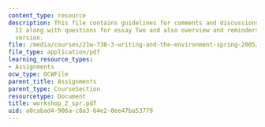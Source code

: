 ```yaml
---
content_type: resource
description: This file contains guidelines for comments and discussions for workshop
  II along with questions for essay Two and also overview and reminders for the next
  version.
file: /media/courses/21w-730-3-writing-and-the-environment-spring-2005/a0cabad4906ac8a364e20ee47ba53779_workshop_2_spr.pdf
file_type: application/pdf
learning_resource_types:
- Assignments
ocw_type: OCWFile
parent_title: Assignments
parent_type: CourseSection
resourcetype: Document
title: workshop_2_spr.pdf
uid: a0cabad4-906a-c8a3-64e2-0ee47ba53779
---
```

